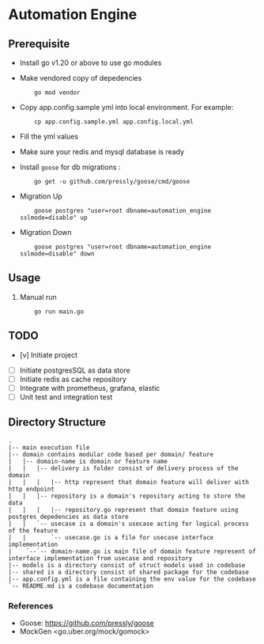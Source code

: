 # Automation Engine

## Prerequisite

* Install go v1.20 or above to use go modules

* Make vendored copy of depedencies

    ```shell
        go mod vendor
    ```

* Copy app.config.sample yml into local environment. For example:

    ```shell
        cp app.config.sample.yml app.config.local.yml
    ```

* Fill the yml values
* Make sure your redis and mysql database is ready

* Install `goose` for db migrations :

    ```shell
        go get -u github.com/pressly/goose/cmd/goose
    ```

* Migration Up

    ```cd datatbase/migrations
        goose postgres "user=root dbname=automation_engine sslmode=disable" up
    ```

* Migration Down

    ```cd datatbase/migrations
        goose postgres "user=root dbname=automation_engine sslmode=disable" down
    ```

## Usage

1. Manual run

    ```shell
        go run main.go
    ```

## TODO

* [v] Initiate project

* [ ] Initiate postgresSQL as data store
* [ ] Initiate redis as cache repository
* [ ] Integrate with prometheus, grafana, elastic
* [ ] Unit test and integration test

## Directory Structure

```tree
.
|-- main execution file
|-- domain contains modular code based per domain/ feature
|   |-- domain-name is domain or feature name
|   |   |-- delivery is folder consist of delivery process of the domain
|   |   |   |-- http represent that domain feature will deliver with http endpoint
|   |   |-- repository is a domain's repository acting to store the data
|   |   |   |-- repository.go represent that domain feature using postgres depedencies as data store
|   |   `-- usecase is a domain's usecase acting for logical process of the feature
|   |       `-- usecase.go is a file for usecase interface implementation
|    `--`-- domain-name.go is main file of domain feature represent of interface implementation from usecase and repository
|-- models is a directory consist of struct models used in codebase
|-- shared is a directory consist of shared package for the codebase
|-- app.config.yml is a file containing the env value for the codebase
`-- README.md is a codebase documentation
```

### References

* Goose: <https://github.com/pressly/goose>
* MockGen <go.uber.org/mock/gomock>

